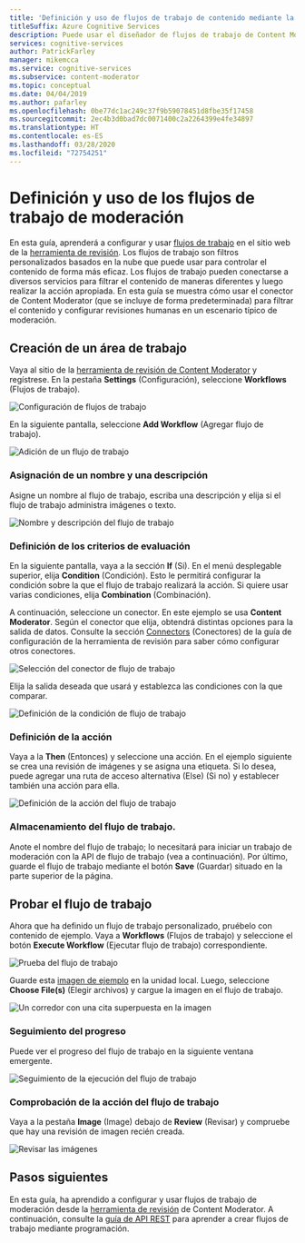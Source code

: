 ```yaml
---
title: 'Definición y uso de flujos de trabajo de contenido mediante la herramienta de revisión: Content Moderator'
titleSuffix: Azure Cognitive Services
description: Puede usar el diseñador de flujos de trabajo de Content Moderator para definir flujos de trabajo y umbrales personalizados en función de las directivas de contenido.
services: cognitive-services
author: PatrickFarley
manager: mikemcca
ms.service: cognitive-services
ms.subservice: content-moderator
ms.topic: conceptual
ms.date: 04/04/2019
ms.author: pafarley
ms.openlocfilehash: 0be77dc1ac249c37f9b59078451d8fbe35f17458
ms.sourcegitcommit: 2ec4b3d0bad7dc0071400c2a2264399e4fe34897
ms.translationtype: HT
ms.contentlocale: es-ES
ms.lasthandoff: 03/28/2020
ms.locfileid: "72754251"
---
```

# <a name="define-and-use-moderation-workflows"></a>Definición y uso de los flujos de trabajo de moderación

En esta guía, aprenderá a configurar y usar [flujos de trabajo](../review-api.md#workflows) en el sitio web de la [herramienta de revisión](https://contentmoderator.cognitive.microsoft.com). Los flujos de trabajo son filtros personalizados basados en la nube que puede usar para controlar el contenido de forma más eficaz. Los flujos de trabajo pueden conectarse a diversos servicios para filtrar el contenido de maneras diferentes y luego realizar la acción apropiada. En esta guía se muestra cómo usar el conector de Content Moderator (que se incluye de forma predeterminada) para filtrar el contenido y configurar revisiones humanas en un escenario típico de moderación.

## <a name="create-a-new-workflow"></a>Creación de un área de trabajo

Vaya al sitio de la [herramienta de revisión de Content Moderator](https://contentmoderator.cognitive.microsoft.com/) y regístrese. En la pestaña **Settings** (Configuración), seleccione **Workflows** (Flujos de trabajo).

![Configuración de flujos de trabajo](images/2-workflows-0.png)

En la siguiente pantalla, seleccione **Add Workflow** (Agregar flujo de trabajo).

![Adición de un flujo de trabajo](images/2-workflows-1.png)

### <a name="assign-a-name-and-description"></a>Asignación de un nombre y una descripción

Asigne un nombre al flujo de trabajo, escriba una descripción y elija si el flujo de trabajo administra imágenes o texto.

![Nombre y descripción del flujo de trabajo](images/image-workflow-create.PNG)

### <a name="define-evaluation-criteria"></a>Definición de los criterios de evaluación

En la siguiente pantalla, vaya a la sección **If** (Si). En el menú desplegable superior, elija **Condition** (Condición). Esto le permitirá configurar la condición sobre la que el flujo de trabajo realizará la acción. Si quiere usar varias condiciones, elija **Combination** (Combinación). 

A continuación, seleccione un conector. En este ejemplo se usa **Content Moderator**. Según el conector que elija, obtendrá distintas opciones para la salida de datos. Consulte la sección [Connectors](./configure.md#connectors) (Conectores) de la guía de configuración de la herramienta de revisión para saber cómo configurar otros conectores.

![Selección del conector de flujo de trabajo](images/image-workflow-connect-to.PNG)

Elija la salida deseada que usará y establezca las condiciones con la que comparar.

![Definición de la condición de flujo de trabajo](images/image-workflow-condition.PNG)

### <a name="define-the-action"></a>Definición de la acción

Vaya a la **Then** (Entonces) y seleccione una acción. En el ejemplo siguiente se crea una revisión de imágenes y se asigna una etiqueta. Si lo desea, puede agregar una ruta de acceso alternativa (Else) (Si no) y establecer también una acción para ella.

![Definición de la acción del flujo de trabajo](images/image-workflow-action.PNG)

### <a name="save-the-workflow"></a>Almacenamiento del flujo de trabajo.

Anote el nombre del flujo de trabajo; lo necesitará para iniciar un trabajo de moderación con la API de flujo de trabajo (vea a continuación). Por último, guarde el flujo de trabajo mediante el botón **Save** (Guardar) situado en la parte superior de la página.

## <a name="test-the-workflow"></a>Probar el flujo de trabajo

Ahora que ha definido un flujo de trabajo personalizado, pruébelo con contenido de ejemplo. Vaya a **Workflows** (Flujos de trabajo) y seleccione el botón **Execute Workflow** (Ejecutar flujo de trabajo) correspondiente.

![Prueba del flujo de trabajo](images/image-workflow-execute.PNG)

Guarde esta [imagen de ejemplo](https://moderatorsampleimages.blob.core.windows.net/samples/sample2.jpg) en la unidad local. Luego, seleccione **Choose File(s)** (Elegir archivos) y cargue la imagen en el flujo de trabajo.

![Un corredor con una cita superpuesta en la imagen](images/sample-text.jpg)

### <a name="track-progress"></a>Seguimiento del progreso

Puede ver el progreso del flujo de trabajo en la siguiente ventana emergente.

![Seguimiento de la ejecución del flujo de trabajo](images/image-workflow-job.PNG)

### <a name="verify-workflow-action"></a>Comprobación de la acción del flujo de trabajo

Vaya a la pestaña **Image** (Image) debajo de **Review** (Revisar) y compruebe que hay una revisión de imagen recién creada.

![Revisar las imágenes](images/image-workflow-review.PNG)

## <a name="next-steps"></a>Pasos siguientes

En esta guía, ha aprendido a configurar y usar flujos de trabajo de moderación desde la [herramienta de revisión](https://contentmoderator.cognitive.microsoft.com) de Content Moderator. A continuación, consulte la [guía de API REST](../try-review-api-workflow.md) para aprender a crear flujos de trabajo mediante programación.
